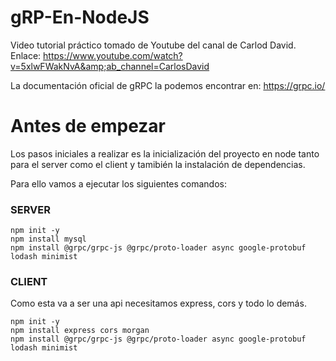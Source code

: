 # gRP-En-NodeJS
Video tutorial práctico tomado de Youtube del canal de Carlod David. Enlace: https://www.youtube.com/watch?v=5xlwFWakNvA&amp;ab_channel=CarlosDavid

La documentación oficial de gRPC la podemos encontrar en: https://grpc.io/

# Antes de empezar

Los pasos iniciales a realizar es la inicialización del proyecto en node tanto para el server como el client y tamibién la instalación de dependencias.

Para ello vamos a ejecutar los siguientes
comandos:

### SERVER

```
npm init -y
npm install mysql
npm install @grpc/grpc-js @grpc/proto-loader async google-protobuf lodash minimist
```

### CLIENT
Como esta va a ser una api necesitamos express, cors y todo lo demás.
```
npm init -y
npm install express cors morgan
npm install @grpc/grpc-js @grpc/proto-loader async google-protobuf lodash minimist
```